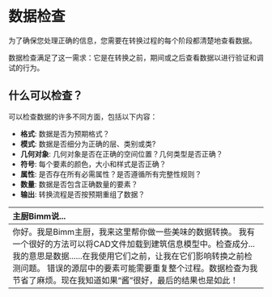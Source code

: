 # 数据检查

为了确保您处理正确的信息，您需要在转换过程的每个阶段都清楚地查看数据。

数据检查满足了这一需求：它是在转换之前，期间或之后查看数据以进行验证和调试的行为。

## 什么可以检查？

可以检查数据的许多不同方面，包括以下内容：

* **格式**: 数据是否为预期格式？
* **模式**: 数据是否细分为正确的层、类别或类?
* **几何对象**: 几何对象是否在正确的空间位置？几何类型是否正确？
* **符号**: 每个要素的颜色，大小和样式是否正确？
* **属性**: 是否存在所有必需属性？是否遵循所有完整性规则？
* **数量**: 数据是否包含正确数量的要素？
* **输出**: 转换流程是否按预期重组了数据？

|  主厨Bimm说... |
| :--- |
|  你好。我是Bimm主厨，我来这里帮你做一些美味的数据转换。   我有一个很好的方法可以将CAD文件加载到建筑信息模型中。检查成分...我的意思是数据......在我使用它们之前，让我在它们影响转换之前检测问题。   错误的源层中的要素可能需要重复整个过程。数据检查为我节省了麻烦。现在我知道如果“酱”很好，最后的结果也是如此！ |

